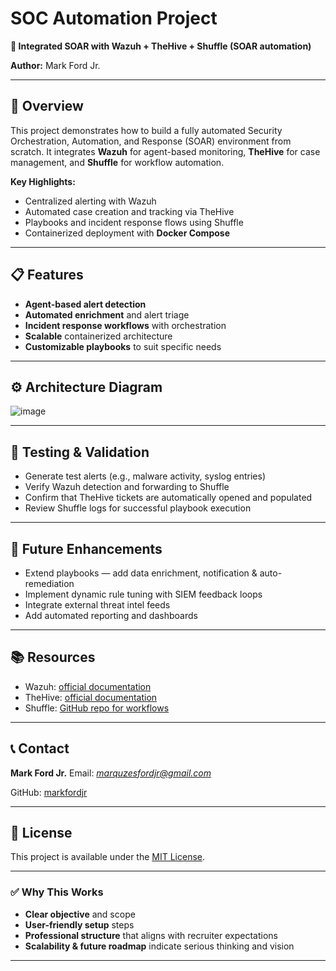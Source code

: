 # SOC Automation Project

**🔐 Integrated SOAR with Wazuh + TheHive + Shuffle (SOAR automation)**

**Author:** Mark Ford Jr.

---

## 🚀 Overview

This project demonstrates how to build a fully automated Security Orchestration, Automation, and Response (SOAR) environment from scratch.
It integrates **Wazuh** for agent-based monitoring, **TheHive** for case management, and **Shuffle** for workflow automation.

**Key Highlights:**

* Centralized alerting with Wazuh
* Automated case creation and tracking via TheHive
* Playbooks and incident response flows using Shuffle
* Containerized deployment with **Docker Compose**

---

## 📋 Features

* **Agent-based alert detection**
* **Automated enrichment** and alert triage
* **Incident response workflows** with orchestration
* **Scalable** containerized architecture
* **Customizable playbooks** to suit specific needs

---

## ⚙️ Architecture Diagram

![image](https://github.com/user-attachments/assets/d1e5469d-9390-473b-bd35-05072ac15f49)

---

## 🧪 Testing & Validation

* Generate test alerts (e.g., malware activity, syslog entries)
* Verify Wazuh detection and forwarding to Shuffle
* Confirm that TheHive tickets are automatically opened and populated
* Review Shuffle logs for successful playbook execution

---

## 🔭 Future Enhancements

* Extend playbooks — add data enrichment, notification & auto-remediation
* Implement dynamic rule tuning with SIEM feedback loops
* Integrate external threat intel feeds
* Add automated reporting and dashboards

---

## 📚 Resources

* Wazuh: [official documentation](https://documentation.wazuh.com/)
* TheHive: [official documentation](https://thehive-project.org/)
* Shuffle: [GitHub repo for workflows](https://github.com/frikky/shuffle)

---

## 📞 Contact

**Mark Ford Jr.**
Email: *[marquzesfordjr@gmail.com](marquzesfordjr@gmail.com)*

GitHub: [markfordjr](https://github.com/markfordjr)

---

## 📝 License

This project is available under the [MIT License](LICENSE).

---

### ✅ Why This Works

* **Clear objective** and scope
* **User-friendly setup** steps
* **Professional structure** that aligns with recruiter expectations
* **Scalability & future roadmap** indicate serious thinking and vision

---
